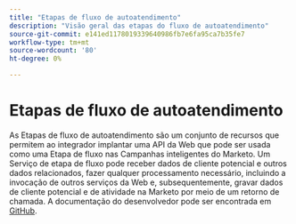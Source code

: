```yaml
---
title: "Etapas de fluxo de autoatendimento"
description: "Visão geral das etapas do fluxo de autoatendimento"
source-git-commit: e141ed1178019339640986fb7e6fa95ca7b35fe7
workflow-type: tm+mt
source-wordcount: '80'
ht-degree: 0%

---
```



# Etapas de fluxo de autoatendimento

As Etapas de fluxo de autoatendimento são um conjunto de recursos que permitem ao integrador implantar uma API da Web que pode ser usada como uma Etapa de fluxo nas Campanhas inteligentes do Marketo. Um Serviço de etapa de fluxo pode receber dados de cliente potencial e outros dados relacionados, fazer qualquer processamento necessário, incluindo a invocação de outros serviços da Web e, subsequentemente, gravar dados de cliente potencial e de atividade na Marketo por meio de um retorno de chamada. A documentação do desenvolvedor pode ser encontrada em [GitHub](https://github.com/adobe/Marketo-SSFS-Service-Provider-Interface).
